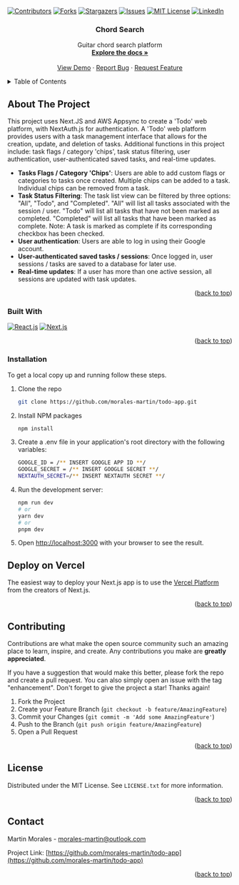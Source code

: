 <a name="readme-top"></a>

[![Contributors][contributors-shield]][contributors-url]
[![Forks][forks-shield]][forks-url]
[![Stargazers][stars-shield]][stars-url]
[![Issues][issues-shield]][issues-url]
[![MIT License][license-shield]][license-url]
[![LinkedIn][linkedin-shield]][linkedin-url]


<h3 align="center">Chord Search</h3>

  <p align="center">
    Guitar chord search platform
    <br />
    <a href="https://github.com/morales-martin/todo-app"><strong>Explore the docs »</strong></a>
    <br />
    <br />
    <a href="https://github.com/morales-martin/todo-app">View Demo</a>
    ·
    <a href="https://github.com/morales-martin/todo-app/issues">Report Bug</a>
    ·
    <a href="https://github.com/morales-martin/todo-app/issues">Request Feature</a>
  </p>
</div>



<!-- TABLE OF CONTENTS -->
<details>
  <summary>Table of Contents</summary>
  <ol>
    <li>
      <a href="#about-the-project">About The Project</a>
      <ul>
        <li><a href="#built-with">Built With</a></li>
      </ul>
    </li>
    <li>
      <a href="#getting-started">Getting Started</a>
      <ul>
        <li><a href="#prerequisites">Prerequisites</a></li>
        <li><a href="#installation">Installation</a></li>
      </ul>
    </li>
    <li><a href="#contributing">Contributing</a></li>
    <li><a href="#license">License</a></li>
    <li><a href="#contact">Contact</a></li>
  </ol>
</details>



<!-- ABOUT THE PROJECT -->
## About The Project

This project uses Next.JS and AWS Appsync to create a 'Todo' web platform, with NextAuth.js for authentication. A 'Todo' web platform provides users with a task management interface that allows for the creation, update, and deletion of tasks. Additional functions in this project include: task flags / category 'chips', task status filtering, user authentication, user-authenticated saved tasks, and real-time updates.

- **Tasks Flags / Category 'Chips'**: Users are able to add custom flags or categories to tasks once created. Multiple chips can be added to a task. Individual chips can be removed from a task.
- **Task Status Filtering**: The task list view can be filtered by three options: "All", "Todo", and "Completed". "All" will list all tasks associated with the session / user. "Todo" will list all tasks that have not been marked as completed. "Completed" will list all tasks that have been marked as complete. Note: A task is marked as complete if its corresponding checkbox has been checked.
- **User authentication**: Users are able to log in using their Google account. 
- **User-authenticated saved tasks / sessions**: Once logged in, user sessions / tasks are saved to a database for later use.
- **Real-time updates**: If a user has more than one active session, all sessions are updated with task updates.

<!--
Add Chord<br />
![Add Chord Functionality GIF](https://media.giphy.com/media/IRgicdHHjHdYZT2hjq/giphy.gif)
-->

<p align="right">(<a href="#readme-top">back to top</a>)</p>



### Built With

[![React.js][React.js]][React-url]
[![Next.js][Next.js]][Next-url]

<p align="right">(<a href="#readme-top">back to top</a>)</p>

### Installation
To get a local copy up and running follow these steps.


1. Clone the repo
   ```sh
   git clone https://github.com/morales-martin/todo-app.git
   ```
2. Install NPM packages
   ```sh
   npm install
   ```
3. Create a .env file in your application's root directory with the following variables:
   ```sh
   GOOGLE_ID = /** INSERT GOOGLE APP ID **/
   GOOGLE_SECRET = /** INSERT GOOGLE SECRET **/
   NEXTAUTH_SECRET=/** INSERT NEXTAUTH SECRET **/
   ```
5. Run the development server:
   ```sh
   npm run dev
   # or
   yarn dev
   # or
   pnpm dev 
   ```
  
4. Open [http://localhost:3000](http://localhost:3000) with your browser to see the result.

## Deploy on Vercel

The easiest way to deploy your Next.js app is to use the [Vercel Platform](https://vercel.com/new?utm_medium=default-template&filter=next.js&utm_source=create-next-app&utm_campaign=create-next-app-readme) from the creators of Next.js.


<p align="right">(<a href="#readme-top">back to top</a>)</p>


<!-- CONTRIBUTING -->
## Contributing

Contributions are what make the open source community such an amazing place to learn, inspire, and create. Any contributions you make are **greatly appreciated**.

If you have a suggestion that would make this better, please fork the repo and create a pull request. You can also simply open an issue with the tag "enhancement".
Don't forget to give the project a star! Thanks again!

1. Fork the Project
2. Create your Feature Branch (`git checkout -b feature/AmazingFeature`)
3. Commit your Changes (`git commit -m 'Add some AmazingFeature'`)
4. Push to the Branch (`git push origin feature/AmazingFeature`)
5. Open a Pull Request

<p align="right">(<a href="#readme-top">back to top</a>)</p>



<!-- LICENSE -->
## License

Distributed under the MIT License. See `LICENSE.txt` for more information.

<p align="right">(<a href="#readme-top">back to top</a>)</p>



<!-- CONTACT -->
## Contact

Martin Morales - morales-martin@outlook.com

Project Link: [https://github.com/morales-martin/todo-app](https://github.com/morales-martin/todo-app)

<p align="right">(<a href="#readme-top">back to top</a>)</p>




<!-- MARKDOWN LINKS & IMAGES -->
<!-- https://www.markdownguide.org/basic-syntax/#reference-style-links -->
[contributors-shield]: https://img.shields.io/github/contributors/morales-martin/todo-app.svg?style=for-the-badge
[contributors-url]: https://github.com/morales-martin/todo-app/graphs/contributors
[forks-shield]: https://img.shields.io/github/forks/morales-martin/todo-app.svg?style=for-the-badge
[forks-url]: https://github.com/morales-martin/todo-app/network/members
[stars-shield]: https://img.shields.io/github/stars/morales-martin/todo-app.svg?style=for-the-badge
[stars-url]: https://github.com/morales-martin/todo-app/stargazers
[issues-shield]: https://img.shields.io/github/issues/morales-martin/todo-app.svg?style=for-the-badge
[issues-url]: https://github.com/morales-martin/todo-app/issues
[license-shield]: https://img.shields.io/github/license/morales-martin/todo-app.svg?style=for-the-badge
[license-url]: https://github.com/morales-martin/todo-app/blob/master/LICENSE.txt
[linkedin-shield]: https://img.shields.io/badge/-LinkedIn-black.svg?style=for-the-badge&logo=linkedin&colorB=555
[linkedin-url]: https://linkedin.com/in/morales-martin24/
[product-screenshot]: images/screenshot.png
[Next.js]: https://img.shields.io/badge/next.js-000000?style=for-the-badge&logo=nextdotjs&logoColor=white
[Next-url]: https://nextjs.org/
[React.js]: https://img.shields.io/badge/React-20232A?style=for-the-badge&logo=react&logoColor=61DAFB
[React-url]: https://reactjs.org/
[Vue.js]: https://img.shields.io/badge/Vue.js-35495E?style=for-the-badge&logo=vuedotjs&logoColor=4FC08D
[Vue-url]: https://vuejs.org/
[Angular.io]: https://img.shields.io/badge/Angular-DD0031?style=for-the-badge&logo=angular&logoColor=white
[Angular-url]: https://angular.io/
[Svelte.dev]: https://img.shields.io/badge/Svelte-4A4A55?style=for-the-badge&logo=svelte&logoColor=FF3E00
[Svelte-url]: https://svelte.dev/
[Laravel.com]: https://img.shields.io/badge/Laravel-FF2D20?style=for-the-badge&logo=laravel&logoColor=white
[Laravel-url]: https://laravel.com
[Bootstrap.com]: https://img.shields.io/badge/Bootstrap-563D7C?style=for-the-badge&logo=bootstrap&logoColor=white
[Bootstrap-url]: https://getbootstrap.com
[JQuery.com]: https://img.shields.io/badge/jQuery-0769AD?style=for-the-badge&logo=jquery&logoColor=white
[JQuery-url]: https://jquery.com 
